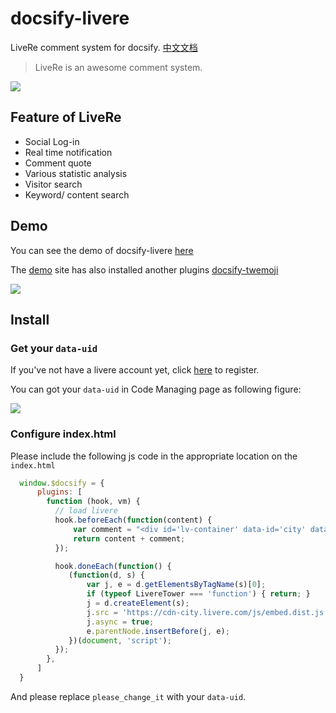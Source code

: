 # docsify-livere

LiveRe comment system for docsify.  [中文文档](taqini.space/2020/04/08/docsify-plugins)

>  LiveRe is an awesome comment system.

![](http://image.taqini.space/img/20200408223356.png)

## Feature of LiveRe

* Social Log-in
* Real time notification
* Comment quote
* Various statistic analysis
* Visitor search
* Keyword/ content search

## Demo

You can see the demo of docsify-livere [here](http://note.taqini.space/) 

The [demo](http://note.taqini.space/)  site has also installed another plugins [docsify-twemoji]()

![](http://image.taqini.space/img/20200408220415.png)



## Install

### Get your `data-uid`

If you've not have a livere account yet, click [here](livere.com/) to register.

You can got your `data-uid` in Code Managing page as following figure:

![](http://image.taqini.space/img/20200408213349.png)

### Configure index.html

Please include the following js code in the appropriate location on the `index.html`

```javascript
  window.$docsify = {
      plugins: [
        function (hook, vm) {
          // load livere
          hook.beforeEach(function(content) {
              var comment = "<div id='lv-container' data-id='city' data-uid='please_change_it'></div>\n\n----\n"
              return content + comment;
          });

          hook.doneEach(function() {
             (function(d, s) {
                 var j, e = d.getElementsByTagName(s)[0];
                 if (typeof LivereTower === 'function') { return; }
                 j = d.createElement(s);
                 j.src = 'https://cdn-city.livere.com/js/embed.dist.js';
                 j.async = true;
                 e.parentNode.insertBefore(j, e);
             })(document, 'script');
          });
        },
      ]
  }
```

And please replace `please_change_it` with your `data-uid`.


